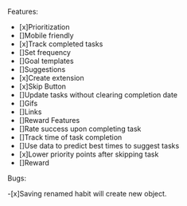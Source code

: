 Features:

- [x]Prioritization
- []Mobile friendly
- [x]Track completed tasks
- []Set frequency
- []Goal templates
- []Suggestions
- [x]Create extension
- [x]Skip Button
- []Update tasks without clearing completion date
- []Gifs
- []Links
- []Reward Features
- []Rate success upon completing task
- []Track time of task completion
- []Use data to predict best times to suggest tasks
- [x]Lower priority points after skipping task
- []Reward


Bugs:

-[x]Saving renamed habit will create new object.

